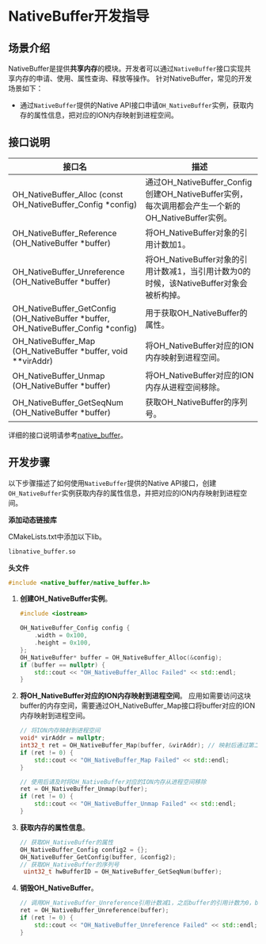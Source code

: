 # NativeBuffer开发指导

## 场景介绍

NativeBuffer是提供**共享内存**的模块。开发者可以通过`NativeBuffer`接口实现共享内存的申请、使用、属性查询、释放等操作。
针对NativeBuffer，常见的开发场景如下：

* 通过`NativeBuffer`提供的Native API接口申请`OH_NativeBuffer`实例，获取内存的属性信息，把对应的ION内存映射到进程空间。

## 接口说明

| 接口名 | 描述 | 
| -------- | -------- |
| OH_NativeBuffer_Alloc (const OH_NativeBuffer_Config \*config) | 通过OH_NativeBuffer_Config创建OH_NativeBuffer实例，每次调用都会产生一个新的OH_NativeBuffer实例。 | 
| OH_NativeBuffer_Reference (OH_NativeBuffer \*buffer) | 将OH_NativeBuffer对象的引用计数加1。 | 
| OH_NativeBuffer_Unreference (OH_NativeBuffer \*buffer) | 将OH_NativeBuffer对象的引用计数减1，当引用计数为0的时候，该NativeBuffer对象会被析构掉。 | 
| OH_NativeBuffer_GetConfig (OH_NativeBuffer \*buffer, OH_NativeBuffer_Config \*config) | 用于获取OH_NativeBuffer的属性。 | 
| OH_NativeBuffer_Map (OH_NativeBuffer \*buffer, void \*\*virAddr) | 将OH_NativeBuffer对应的ION内存映射到进程空间。 | 
| OH_NativeBuffer_Unmap (OH_NativeBuffer \*buffer) | 将OH_NativeBuffer对应的ION内存从进程空间移除。 | 
| OH_NativeBuffer_GetSeqNum (OH_NativeBuffer \*buffer) | 获取OH_NativeBuffer的序列号。 | 

详细的接口说明请参考[native_buffer](../reference/native-apis/_o_h___native_buffer.md)。

## 开发步骤

以下步骤描述了如何使用`NativeBuffer`提供的Native API接口，创建`OH_NativeBuffer`实例获取内存的属性信息，并把对应的ION内存映射到进程空间。

**添加动态链接库**

CMakeLists.txt中添加以下lib。
```txt
libnative_buffer.so
```

**头文件**
```c++
#include <native_buffer/native_buffer.h>
```

1. **创建OH_NativeBuffer实例**。
    ```c++
    #include <iostream>

    OH_NativeBuffer_Config config {
        .width = 0x100,
        .height = 0x100,
    };
    OH_NativeBuffer* buffer = OH_NativeBuffer_Alloc(&config);
    if (buffer == nullptr) {
        std::cout << "OH_NativeBuffer_Alloc Failed" << std::endl;
    }
    ```
   
2. **将OH_NativeBuffer对应的ION内存映射到进程空间**。
    应用如需要访问这块buffer的内存空间，需要通过OH_NativeBuffer_Map接口将buffer对应的ION内存映射到进程空间。
    ```c++
    // 将ION内存映射到进程空间
    void* virAddr = nullptr;
    int32_t ret = OH_NativeBuffer_Map(buffer, &virAddr); // 映射后通过第二个参数virAddr返回内存的首地址
    if (ret != 0) {
        std::cout << "OH_NativeBuffer_Map Failed" << std::endl;
    }

    // 使用后请及时将OH_NativeBuffer对应的ION内存从进程空间移除
    ret = OH_NativeBuffer_Unmap(buffer);
    if (ret != 0) {
        std::cout << "OH_NativeBuffer_Unmap Failed" << std::endl;
    }
    ```

3. **获取内存的属性信息**。
    ```c++
    // 获取OH_NativeBuffer的属性
    OH_NativeBuffer_Config config2 = {};
    OH_NativeBuffer_GetConfig(buffer, &config2);
    // 获取OH_NativeBuffer的序列号
     uint32_t hwBufferID = OH_NativeBuffer_GetSeqNum(buffer);
    ```

4. **销毁OH_NativeBuffer**。
    ```c++
    // 调用OH_NativeBuffer_Unreference引用计数减1，之后buffer的引用计数为0，buffer会销毁
    ret = OH_NativeBuffer_Unreference(buffer);
    if (ret != 0) {
        std::cout << "OH_NativeBuffer_Unreference Failed" << std::endl;
    }
    ```